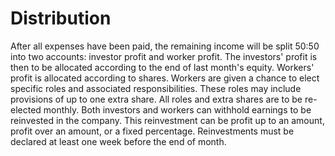 # Distribution
After all expenses have been paid, the remaining income will be split 50:50 into two accounts: investor profit and worker profit. The investors' profit is then to be allocated according to the end of last month's equity. Workers' profit is allocated according to shares. Workers are given a chance to elect specific roles and associated responsibilities. These roles may include provisions of up to one extra share. All roles and extra shares are to be re-elected monthly.
Both investors and workers can withhold earnings to be reinvested in the company. This reinvestment can be profit up to an amount, profit over an amount, or a fixed percentage. Reinvestments must be declared at least one week before the end of month. 